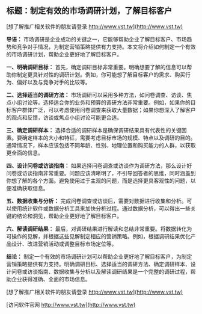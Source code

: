 ## **标题：制定有效的市场调研计划，了解目标客户**

[想了解推广相关软件的朋友请登录 http://www.vst.tw](http://www.vst.tw)

**导语：**
市场调研是企业成功的关键之一，它能够帮助企业了解目标客户、市场趋势和竞争对手情况，为制定营销策略提供有力支持。本文将介绍如何制定一个有效的市场调研计划，帮助企业更好地了解目标客户。

**一、明确调研目标：**
首先，确定调研目标非常重要。明确想要了解的信息可以帮助你制定更具针对性的调研计划。例如，你可能想了解目标客户的需求、购买行为、偏好以及与竞争对手的比较等。

**二、选择适当的调研方法：**
市场调研可以采用多种方法，如问卷调查、访谈、焦点小组讨论等。选择适合你的业务和预算的调研方法非常重要。例如，如果你的目标客户群体广泛，可以考虑使用问卷调查来获取大量数据；如果你想深入了解客户的观点和反馈，访谈或焦点小组讨论可能更合适。

**三、确定调研样本：**
选择合适的调研样本是确保调研结果具有代表性的关键因素。要确定样本的大小和特征，需要考虑目标市场的规模、特点以及调研的目的。通常情况下，样本应该包括不同年龄、性别、地理位置和购买能力的人群，以获取更全面的信息。

**四、设计问卷或访谈指南：**
如果选择问卷调查或访谈作为调研方法，那么设计好问卷或访谈指南非常重要。问题应该清晰明了，不引导回答者的思维，同时涵盖到你想了解的各个方面。避免使用过于主观的问题，而是选择更具客观性的问题，以便准确获取信息。

**五、数据收集与分析：**
完成问卷调查或访谈后，需要对数据进行收集和分析。可以使用统计软件或数据分析工具来加快分析过程。通过数据分析，可以得出一些关键的结论和洞见，帮助企业更好地了解目标客户。

**六、解读调研结果：**
最后，对调研结果进行解读和总结非常重要。将数据转化为可操作的见解，并根据这些见解制定相应的营销策略。例如，根据调研结果优化产品设计、改进营销活动或调整目标市场定位等。

**结论：**
制定一个有效的市场调研计划可以帮助企业更好地了解目标客户，为制定营销策略提供有力支持。明确调研目标、选择适当的调研方法、确定调研样本、设计问卷或访谈指南、数据收集与分析以及解读调研结果是一个完整的调研过程，帮助企业获得准确、全面的市场信息。

[想了解推广相关软件的朋友请登录 http://www.vst.tw](http://www.vst.tw)


[访问软件官网 http://www.vst.tw](http://www.vst.tw)
